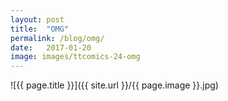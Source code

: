 ```yaml
---
layout: post
title:  "OMG"
permalink: /blog/omg/
date:   2017-01-20
image: images/ttcomics-24-omg
---
```

![{{ page.title }}]({{ site.url }}/{{ page.image }}.jpg)
